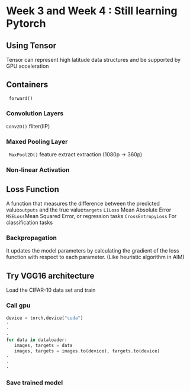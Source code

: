 # Week  3 and Week 4 : Still learning Pytorch
##  Using Tensor
Tensor can represent high latitude data structures and be supported by GPU acceleration
##  Containers
``` forward()```

###  Convolution Layers
```Conv2D()```
fliter(IIP)
###  Maxed Pooling Layer
``` MaxPool2D()```
feature extract extraction   (1080p -> 360p)
###  Non-linear Activation

##  Loss Function 
A function that measures the difference between the predicted value```outputs``` and the true value```targets```
  ```L1Loss```  Mean Absolute Error
 ``` MSELoss```Mean Squared Error, or regression tasks
 ```CrossEntropyLoss```  For classification tasks

### Backpropagation
It updates the model parameters by calculating the gradient of the loss function with respect to each parameter. (Like heuristic algorithm in AIM)


##  Try VGG16 architecture
Load the CIFAR-10 data set and train

###  Call gpu
 ``` python
device = torch,device("cuda")
·
·
·
for data in dataloader:
	images, targets = data
	images, targets = images.to(device), targets.to(device) 
·
·
· 
```

###  Save trained model
